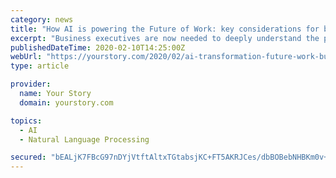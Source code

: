 ```yaml
---
category: news
title: "How AI is powering the Future of Work: key considerations for business and tech leaders"
excerpt: "Business executives are now needed to deeply understand the potential of AI and translate it into a viable roadmap for their business ... Machine Learning (ML), deep learning, Natural Language Processing (NLP), and other AI-related concepts. On a broader scale, we also need universities and colleges to improve the existing knowledge base ..."
publishedDateTime: 2020-02-10T14:25:00Z
webUrl: "https://yourstory.com/2020/02/ai-transformation-future-work-business-tech-leaders"
type: article

provider:
  name: Your Story
  domain: yourstory.com

topics:
  - AI
  - Natural Language Processing

secured: "bEALjK7FBcG97nDYjVtftAltxTGtabsjKC+FT5AKRJCes/dbBOBebNHBKm0v+Q8cRpeDekht8B3X8pWnTyNfSdAsoSrrIeQmceZzn5CtKQkjR916Qfx43neD4CDZt1j6TUocnSmjoKa1ROWDr+AybSAuGmo+/byMWcz32iEol6oIsWNuj87Eqr3t6xFdV0TnD5q9QEXwKY00WTD4M3Tg35KyPS9d4VajBm5ixueIUmwWiEBZ6/qgQRnLSB2ZIT5ktpQX3jb74tBzN62Ghghp2I762BxTcnOZxIf+GKW0/LFxMEKDNb+eVbIW/j1lT/EmJLrdZtTdXPGqqB/poRDHjOB5g6tqXyJEG25QQGmSBhQJCvTs71InsRwaWdNm3ckS2QaDABH1XdFFX0miH08vLPCcp1GlSAGjuB7F9L0RdN4M/MX9PTptBdb5xLt5+zuKYf72Ny5sTfgA2G/Q+qK+7QxBD5TtDeonLyTfivcQ9E4=;cv54OIV6V2Z45ACWPDD6zA=="
---
```


